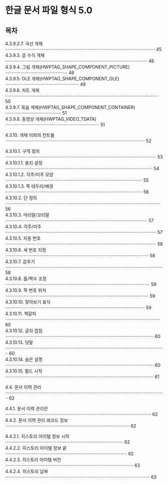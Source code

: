 # 한글 문서 파일 형식 5.0

## 목차

4.3.9.2.7. 곡선 개체 ······················································································································ 45  
4.3.9.3. 글 수식 개체 ················································································································ 46  
4.3.9.4. 그림 개체(HWPTAG_SHAPE_COMPONENT_PICTURE) ················································· 46  
4.3.9.5. OLE 개체(HWPTAG_SHAPE_COMPONENT_OLE) ·························································· 49  
4.3.9.6. 차트 개체 ························································································································· 50  
4.3.9.7. 묶음 개체(HWPTAG_SHAPE_COMPONENT_CONTAINER) ············································ 51  
4.3.9.8. 동영상 개체(HWPTAG_VIDEO_TDATA) ·········································································· 51  

4.3.10. 개체 이외의 컨트롤 ·············································································································· 52  

4.3.10.1. 구역 정의 ······················································································································· 53  
4.3.10.1.1. 용지 설정 ···················································································································· 54  
4.3.10.1.2. 각주/미주 모양 ············································································································ 55  
4.3.10.1.3. 쪽 테두리/배경 ············································································································ 56  
4.3.10.2. 단 정의 ·························································································································· 56  
4.3.10.3. 머리말/꼬리말 ················································································································ 57  
4.3.10.4. 각주/미주 ······················································································································· 57  
4.3.10.5. 자동 번호 ······················································································································· 58  
4.3.10.6. 새 번호 지정 ················································································································· 58  
4.3.10.7. 감추기 ···························································································································· 58  
4.3.10.8. 홀/짝수 조정 ·················································································································· 59  
4.3.10.9. 쪽 번호 위치 ················································································································· 59  
4.3.10.10. 찾아보기 표식 ·············································································································· 59  
4.3.10.11. 책갈피 ·························································································································· 60  
4.3.10.12. 글자 겹침 ····················································································································· 60  
4.3.10.13. 덧말 ······························································································································ 60  
4.3.10.14. 숨은 설명 ····················································································································· 60  
4.3.10.15. 필드 시작 ····················································································································· 61  

4.4. 문서 이력 관리 ······························································································································ 62  

4.4.1. 문서 이력 관리란 ··················································································································· 62  
4.4.2. 문서 이력 관리 레코드 정보 ·································································································· 62  

4.4.2.1. 히스토리 아이템 정보 시작 ····························································································· 62  
4.4.2.2. 히스토리 아이템 정보 끝 ································································································ 62  
4.4.2.3. 히스토리 아이템 버전 ····································································································· 63  
4.4.2.4. 히스토리 날짜 ·················································································································· 63